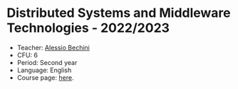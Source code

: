 # Distributed Systems and Middleware Technologies - 2022/2023

* Teacher: [Alessio Bechini](http://docenti.ing.unipi.it/a.bechini/BechiniHome.html)
* CFU: 6
* Period: Second year
* Language: English
* Course page: [here](http://docenti.ing.unipi.it/a.bechini/distr/).
